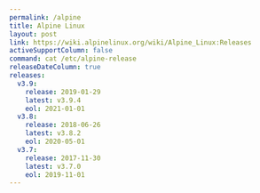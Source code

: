```yaml
---
permalink: /alpine
title: Alpine Linux
layout: post
link: https://wiki.alpinelinux.org/wiki/Alpine_Linux:Releases
activeSupportColumn: false
command: cat /etc/alpine-release
releaseDateColumn: true
releases:
  v3.9:
    release: 2019-01-29
    latest: v3.9.4
    eol: 2021-01-01
  v3.8:
    release: 2018-06-26
    latest: v3.8.2
    eol: 2020-05-01
  v3.7:
    release: 2017-11-30
    latest: v3.7.0
    eol: 2019-11-01
---
```

